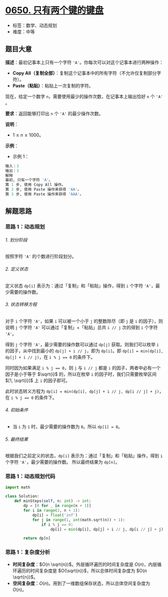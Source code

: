 # [0650. 只有两个键的键盘](https://leetcode.cn/problems/2-keys-keyboard/)

- 标签：数学、动态规划
- 难度：中等

## 题目大意

**描述**：最初记事本上只有一个字符 `'A'`。你每次可以对这个记事本进行两种操作：

- **Copy All（复制全部）**：复制这个记事本中的所有字符（不允许仅复制部分字符）。
- **Paste（粘贴）**：粘贴上一次复制的字符。

现在，给定一个数字 `n`，需要使用最少的操作次数，在记事本上输出恰好 `n` 个 `'A'` 。

**要求**：返回能够打印出 `n` 个 `'A'` 的最少操作次数。

**说明**：

- $1 \le n \le 1000$。

**示例**：

- 示例 1：

```Python
输入：3
输出：3
解释
最初, 只有一个字符 'A'。
第 1 步, 使用 Copy All 操作。
第 2 步, 使用 Paste 操作来获得 'AA'。
第 3 步, 使用 Paste 操作来获得 'AAA'。
```

## 解题思路

### 思路 1：动态规划

###### 1. 划分阶段

按照字符 `'A'`  的个数进行阶段划分。

###### 2. 定义状态

定义状态 `dp[i]` 表示为：通过「复制」和「粘贴」操作，得到 `i` 个字符 `'A'`，最少需要的操作数。

###### 3. 状态转移方程

对于 `i` 个字符 `'A'`，如果 `i` 可以被一个小于 `j` 的整数除尽（即 `j` 是 `i` 的因子），则说明 `j` 个字符 `'A'` 可以通过「复制」+「粘贴」总共 `i // j` 次的得到 `i` 个字符 `'A'`。

得到 `j` 个字符 `'A'`，最少需要的操作数可以通过 `dp[j]` 获取。则我们可以枚举 `i` 的因子，从中找到最小的 `dp[j] + i // j`，即为 `dp[i]`。即 `dp[i] = min(dp[i], dp[j] + i // j)`，在 `i % j == 0` 的条件下。

同时因为如果满足 `i % j == 0`，则 `j` 与 `i // j` 都是 `i` 的因子，两者中必有一个因子是小于等于 $\sqrt{i}$ 的，所以在枚举 `i` 的因子时，我们只需要枚举区间 $[1, \sqrt{i}]$ 上 `i` 的因子即可。

此时状态转义方程为 `dp[i] = min(dp[i], dp[j] + i // j, dp[i // j] + j)`，在 `i % j == 0` 的条件下。

###### 4. 初始条件

- 当 `i` 为 `1` 时，最少需要的操作数为 `0`。所以 `dp[1] = 0`。

###### 5. 最终结果

根据我们之前定义的状态，`dp[i]` 表示为：通过「复制」和「粘贴」操作，得到 `i` 个字符 `'A'`，最少需要的操作数。 所以最终结果为 `dp[n]`。

### 思路 1：动态规划代码

```Python
import math

class Solution:
    def minSteps(self, n: int) -> int:
        dp = [0 for _ in range(n + 1)]
        for i in range(2, n + 1):
            dp[i] = float('inf')
            for j in range(1, int(math.sqrt(n)) + 1):
                if i % j == 0:
                    dp[i] = min(dp[i], dp[j] + i // j, dp[i // j] + j)

        return dp[n]
```

### 思路 1：复杂度分析

- **时间复杂度**：$O(n \sqrt{n})$。外层循环遍历的时间复杂度是 $O(n)$，内层循环遍历的时间复杂度是 $O(\sqrt{n})$，所以总体时间复杂度为 $O(n \sqrt{n})$。
- **空间复杂度**：$O(n)$。用到了一维数组保存状态，所以总体空间复杂度为 $O(n)$。
